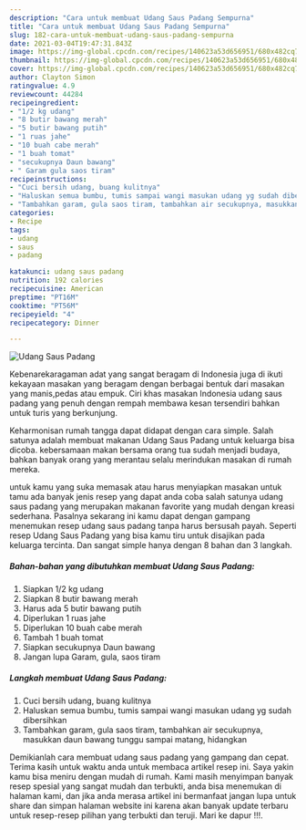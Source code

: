 ```yaml
---
description: "Cara untuk membuat Udang Saus Padang Sempurna"
title: "Cara untuk membuat Udang Saus Padang Sempurna"
slug: 182-cara-untuk-membuat-udang-saus-padang-sempurna
date: 2021-03-04T19:47:31.843Z
image: https://img-global.cpcdn.com/recipes/140623a53d656951/680x482cq70/udang-saus-padang-foto-resep-utama.jpg
thumbnail: https://img-global.cpcdn.com/recipes/140623a53d656951/680x482cq70/udang-saus-padang-foto-resep-utama.jpg
cover: https://img-global.cpcdn.com/recipes/140623a53d656951/680x482cq70/udang-saus-padang-foto-resep-utama.jpg
author: Clayton Simon
ratingvalue: 4.9
reviewcount: 44284
recipeingredient:
- "1/2 kg udang"
- "8 butir bawang merah"
- "5 butir bawang putih"
- "1 ruas jahe"
- "10 buah cabe merah"
- "1 buah tomat"
- "secukupnya Daun bawang"
- " Garam gula saos tiram"
recipeinstructions:
- "Cuci bersih udang, buang kulitnya"
- "Haluskan semua bumbu, tumis sampai wangi masukan udang yg sudah dibersihkan"
- "Tambahkan garam, gula saos tiram, tambahkan air secukupnya, masukkan daun bawang tunggu sampai matang, hidangkan"
categories:
- Recipe
tags:
- udang
- saus
- padang

katakunci: udang saus padang 
nutrition: 192 calories
recipecuisine: American
preptime: "PT16M"
cooktime: "PT56M"
recipeyield: "4"
recipecategory: Dinner

---
```



![Udang Saus Padang](https://img-global.cpcdn.com/recipes/140623a53d656951/680x482cq70/udang-saus-padang-foto-resep-utama.jpg)

Kebenarekaragaman adat yang sangat beragam di Indonesia juga di ikuti kekayaan masakan yang beragam dengan berbagai bentuk dari masakan yang manis,pedas atau empuk. Ciri khas masakan Indonesia udang saus padang yang penuh dengan rempah membawa kesan tersendiri bahkan untuk turis yang berkunjung.


Keharmonisan rumah tangga dapat didapat dengan cara simple. Salah satunya adalah membuat makanan Udang Saus Padang untuk keluarga bisa dicoba. kebersamaan makan bersama orang tua sudah menjadi budaya, bahkan banyak orang yang merantau selalu merindukan masakan di rumah mereka.



untuk kamu yang suka memasak atau harus menyiapkan masakan untuk tamu ada banyak jenis resep yang dapat anda coba salah satunya udang saus padang yang merupakan makanan favorite yang mudah dengan kreasi sederhana. Pasalnya sekarang ini kamu dapat dengan gampang menemukan resep udang saus padang tanpa harus bersusah payah.
Seperti resep Udang Saus Padang yang bisa kamu tiru untuk disajikan pada keluarga tercinta. Dan sangat simple hanya dengan 8 bahan dan 3 langkah.


<!--inarticleads1-->

##### Bahan-bahan yang dibutuhkan membuat Udang Saus Padang:

1. Siapkan 1/2 kg udang
1. Siapkan 8 butir bawang merah
1. Harus ada 5 butir bawang putih
1. Diperlukan 1 ruas jahe
1. Diperlukan 10 buah cabe merah
1. Tambah 1 buah tomat
1. Siapkan secukupnya Daun bawang
1. Jangan lupa  Garam, gula, saos tiram




<!--inarticleads2-->

##### Langkah membuat  Udang Saus Padang:

1. Cuci bersih udang, buang kulitnya
1. Haluskan semua bumbu, tumis sampai wangi masukan udang yg sudah dibersihkan
1. Tambahkan garam, gula saos tiram, tambahkan air secukupnya, masukkan daun bawang tunggu sampai matang, hidangkan




Demikianlah cara membuat udang saus padang yang gampang dan cepat. Terima kasih untuk waktu anda untuk membaca artikel resep ini. Saya yakin kamu bisa meniru dengan mudah di rumah. Kami masih menyimpan banyak resep spesial yang sangat mudah dan terbukti, anda bisa menemukan di halaman kami, dan jika anda merasa artikel ini bermanfaat jangan lupa untuk share dan simpan halaman website ini karena akan banyak update terbaru untuk resep-resep pilihan yang terbukti dan teruji. Mari ke dapur !!!. 

